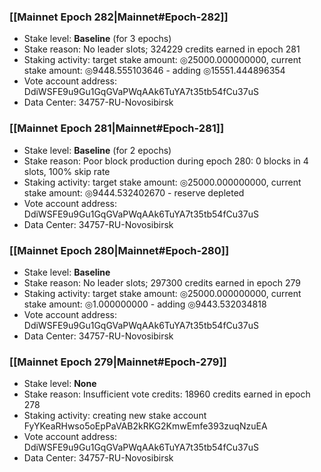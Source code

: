 ### [[Mainnet Epoch 282|Mainnet#Epoch-282]]
* Stake level: **Baseline** (for 3 epochs)
* Stake reason: No leader slots; 324229 credits earned in epoch 281
* Staking activity: target stake amount: ◎25000.000000000, current stake amount: ◎9448.555103646 - adding ◎15551.444896354
* Vote account address: DdiWSFE9u9Gu1GqGVaPWqAAk6TuYA7t35tb54fCu37uS
* Data Center: 34757-RU-Novosibirsk
### [[Mainnet Epoch 281|Mainnet#Epoch-281]]
* Stake level: **Baseline** (for 2 epochs)
* Stake reason: Poor block production during epoch 280: 0 blocks in 4 slots, 100% skip rate
* Staking activity: target stake amount: ◎25000.000000000, current stake amount: ◎9444.532402670 - reserve depleted
* Vote account address: DdiWSFE9u9Gu1GqGVaPWqAAk6TuYA7t35tb54fCu37uS
* Data Center: 34757-RU-Novosibirsk
### [[Mainnet Epoch 280|Mainnet#Epoch-280]]
* Stake level: **Baseline**
* Stake reason: No leader slots; 297300 credits earned in epoch 279
* Staking activity: target stake amount: ◎25000.000000000, current stake amount: ◎1.000000000 - adding ◎9443.532034818
* Vote account address: DdiWSFE9u9Gu1GqGVaPWqAAk6TuYA7t35tb54fCu37uS
* Data Center: 34757-RU-Novosibirsk
### [[Mainnet Epoch 279|Mainnet#Epoch-279]]
* Stake level: **None**
* Stake reason: Insufficient vote credits: 18960 credits earned in epoch 278
* Staking activity: creating new stake account FyYKeaRHwso5oEpPaVAB2kRKG2KmwEmfe393zuqNzuEA
* Vote account address: DdiWSFE9u9Gu1GqGVaPWqAAk6TuYA7t35tb54fCu37uS
* Data Center: 34757-RU-Novosibirsk